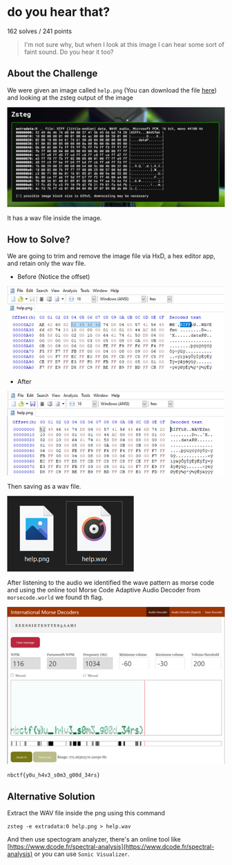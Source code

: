 # do you hear that?
162 solves / 241 points
> I'm not sure why, but when I look at this image I can hear some sort of faint sound. Do you hear it too?

## About the Challenge
We were given an image called `help.png` (You can download the file [here](help.png)) and looking at the zsteg output of the image

![1](images/image.png)

It has a wav file inside the image.

## How to Solve?

We are going to trim and remove the image file via HxD, a hex editor app, and retain only the wav file.

- Before (Notice the offset)

![2](images/image2.png)

- After

![3](images/image3.png)

Then saving as a wav file.

![4](images/image4.png)

After listening to the audio we identified the wave pattern as morse code and using the online tool Morse Code Adaptive Audio Decoder from `morsecode.world` we found th flag.

![5](images/image5.png)

```
nbctf{y0u_h4v3_s0m3_g00d_34rs}
```

## Alternative Solution
Extract the WAV file inside the png using this command
```
zsteg -e extradata:0 help.png > help.wav
```

And then use spectogram analyzer, there's an online tool like [https://www.dcode.fr/spectral-analysis](https://www.dcode.fr/spectral-analysis) or you can use `Sonic Visualizer`.